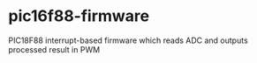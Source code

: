 # pic16f88-firmware
PIC18F88 interrupt-based firmware which reads ADC and outputs processed result in PWM
